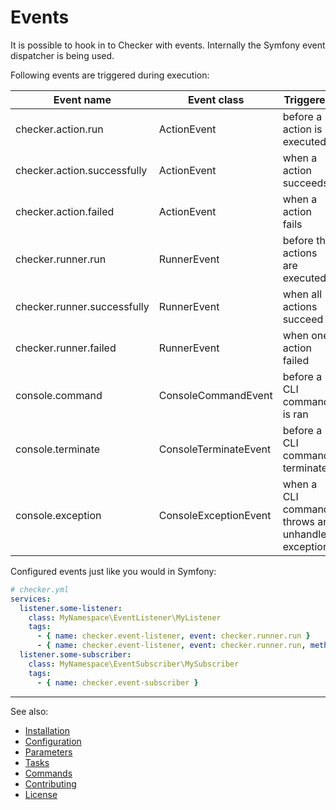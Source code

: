 # Events

It is possible to hook in to Checker with events. Internally the Symfony event dispatcher is being used.

Following events are triggered during execution:

| Event name                  | Event class           | Triggered
| --------------------------- | --------------------- | ----------
| checker.action.run          | ActionEvent           | before a action is executed
| checker.action.successfully | ActionEvent           | when a action succeeds
| checker.action.failed       | ActionEvent           | when a action fails
| checker.runner.run          | RunnerEvent           | before the actions are executed
| checker.runner.successfully | RunnerEvent           | when all actions succeed
| checker.runner.failed       | RunnerEvent           | when one action failed
| console.command             | ConsoleCommandEvent   | before a CLI command is ran
| console.terminate           | ConsoleTerminateEvent | before a CLI command terminates
| console.exception           | ConsoleExceptionEvent | when a CLI command throws an unhandled exception.

Configured events just like you would in Symfony:

```yml
# checker.yml
services:   
  listener.some-listener:
    class: MyNamespace\EventListener\MyListener
    tags:
      - { name: checker.event-listener, event: checker.runner.run }
      - { name: checker.event-listener, event: checker.runner.run, method: customMethod, priority: 10 }
  listener.some-subscriber:
    class: MyNamespace\EventSubscriber\MySubscriber
    tags:
      - { name: checker.event-subscriber }
```

***
See also:

- [Installation](Installation.md)
- [Configuration](Configuration.md)
- [Parameters](Parameters.md)
- [Tasks](Tasks.md)
- [Commands](Commands.md)
- [Contributing](../CONTRIBUTING.md)
- [License](../LICENSE.md)
